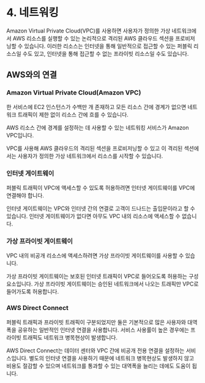 # 4. 네트워킹

Amazon Virtual Private Cloud(VPC)를 사용하면 사용자가 정의한 가상 네트워크에서 AWS 리소스를 실행할 수 있는 논리적으로 격리된 AWS 클라우드 섹션을 프로비저닝할 수 있습니다. 이러한 리소스는 인터넷을 통해 일반적으로 접근할 수 있는 퍼블릭 리소스일 수도 있고, 인터넷을 통해 접근할 수 없는 프라이빗 리소스일 수도 있습니다.

## AWS와의 연결

### Amazon Virtual Private Cloud(Amazon VPC)

한 서비스에 EC2 인스턴스가 수백만 개 존재하고 모든 리소스 간에 경계가 없으면 네트워크 트래픽이 제한 없이 리소스 간에 흐를 수 있습니다.

AWS 리소스 간에 경계를 설정하는 데 사용할 수 있는 네트워킹 서비스가 Amazon VPC입니다.

VPC를 사용해 AWS 클라우드의 격리된 섹션을 프로비저닝할 수 있고 이 격리된 섹션에서는 사용자가 정의한 가상 네트워크에서 리소스를 시작할 수 있습니다.

### 인터넷 게이트웨이

퍼블릭 트래픽이 VPC에 액세스할 수 있도록 허용하려면 인터넷 게이트웨이를 VPC에 연결해야 합니다.

인터넷 게이트웨이는 VPC와 인터넷 간의 연결로 고객이 드나드는 출입문이라고 할 수 있습니다. 인터넷 게이트웨이가 없다면 아무도 VPC 내의 리소스에 액세스할 수 없습니다.

### 가상 프라이빗 게이트웨이

VPC 내의 비공개 리소스에 액세스하려면 가상 프라이빗 게이트웨이를 사용할 수 있습니다.

가상 프라이빗 게이트웨이는 보호된 인터넷 트래픽이 VPC로 들어오도록 허용하는 구성 요소입니다. 가상 프라이빗 게이트웨이는 승인된 네트워크에서 나오는 트래픽만 VPC로 들어가도록 허용합니다.

### AWS Direct Connect

퍼블릭 트래픽과 프라이빗 트래픽이 구분되었지만 둘은 기본적으로 많은 사용자와 대역폭을 공유하는 일반적인 인터넷 연결을 사용합니다. 서비스 사용률이 높은 경우에는 프라이빗 트래픽도 네트워크 병목현상이 발생합니다.

AWS Direct Connect는 데이터 센터와 VPC 간에 비공개 전용 연결을 설정하는 서비스입니다. 별도의 인터넷 연결을 사용하기 때문에 네트워크 병목현상도 발생하지 않고 비용도 절감할 수 있으며 네트워크를 통과할 수 있는 대역폭을 늘리는 데에도 도움이 됩니다.

